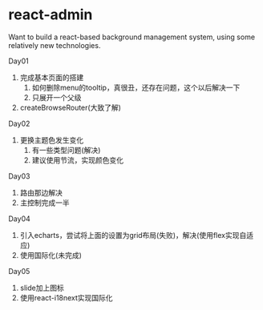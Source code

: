 # react-admin
Want to build a react-based background management system, using some relatively new technologies.

Day01   
1. 完成基本页面的搭建
   1. 如何删除menu的tooltip，真很丑，还存在问题，这个以后解决一下
   2. 只展开一个父级
2. createBrowseRouter(大致了解)

Day02
1. 更换主题色发生变化
   1. 有一些类型问题(解决)
   2. 建议使用节流，实现颜色变化

Day03
1. 路由那边解决
2. 主控制完成一半

Day04
1. 引入echarts，尝试将上面的设置为grid布局(失败)，解决(使用flex实现自适应)
2. 使用国际化(未完成)

Day05
1. slide加上图标
2. 使用react-i18next实现国际化